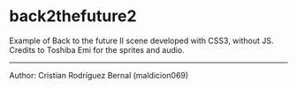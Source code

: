 # back2thefuture2

Example of Back to the future II scene developed with CSS3, without JS.  <br />
Credits to Toshiba Emi for the sprites and audio.
<br/><hr/>
Author: Cristian Rodríguez Bernal (maldicion069)
